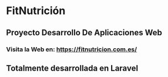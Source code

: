 # FitNutrición
## Proyecto Desarrollo De Aplicaciones Web

### Visita la Web en: https://fitnutricion.com.es/

## Totalmente desarrollada en Laravel
